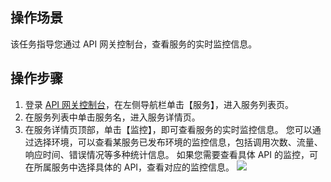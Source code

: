 ## 操作场景
该任务指导您通过 API 网关控制台，查看服务的实时监控信息。

## 操作步骤
1. 登录 [API 网关控制台](https://console.cloud.tencent.com/apigateway/index?rid=1)，在左侧导航栏单击【服务】，进入服务列表页。
2. 在服务列表中单击服务名，进入服务详情页。
3. 在服务详情页顶部，单击【监控】，即可查看服务的实时监控信息。
您可以通过选择环境，可以查看某服务已发布环境的监控信息，包括调用次数、流量、响应时间、错误情况等多种统计信息。
如果您需要查看具体 API 的监控，可在所属服务中选择具体的 API，查看对应的监控信息。
![](https://main.qcloudimg.com/raw/8ff65654c33da5b1c7cfd1e61f2a7fc8.png)
